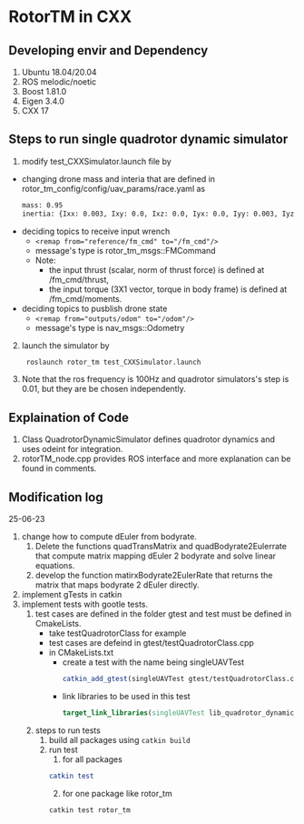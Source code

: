 # RotorTM in CXX

## Developing envir and Dependency
1. Ubuntu 18.04/20.04
2. ROS melodic/noetic
3. Boost 1.81.0
4. Eigen 3.4.0
5. CXX 17

## Steps to run single quadrotor dynamic simulator
1. modify test_CXXSimulator.launch file by
  - changing drone mass and interia that are defined in rotor_tm_config/config/uav_params/race.yaml as
      ```xml
      mass: 0.95
      inertia: {Ixx: 0.003, Ixy: 0.0, Ixz: 0.0, Iyx: 0.0, Iyy: 0.003, Iyz: 0.0, Izx: 0.0, Izy: 0.0, Izz: 0.004}
      ```
  - deciding topics to receive input wrench 
    - ```<remap from="reference/fm_cmd" to="/fm_cmd"/>```
    - message's type is rotor_tm_msgs::FMCommand
    - Note: 
      - the input thrust (scalar, norm of thrust force) is defined at /fm_cmd/thrust, 
      - the input torque (3X1 vector, torque in body frame) is defined at /fm_cmd/moments.
  - deciding topics to pusblish drone state
    - ```<remap from="outputs/odom" to="/odom"/>```
    - message's type is nav_msgs::Odometry
2. launch the simulator by
    ```bash
     roslaunch rotor_tm test_CXXSimulator.launch
    ```
3. Note that the ros frequency is 100Hz and quadrotor simulators's step is 0.01, but they are be chosen independently.

## Explaination of Code
1. Class QuadrotorDynamicSimulator defines quadrotor dynamics and uses odeint for integration.
2. rotorTM_node.cpp provides ROS interface and more explanation can be found in comments.


## Modification log
25-06-23
1. change how to compute dEuler from bodyrate.
   1. Delete the functions quadTransMatrix and quadBodyrate2Eulerrate that compute matrix mapping dEuler 2 bodyrate and solve linear equations.
   2. develop the function matirxBodyrate2EulerRate that returns the matrix that maps bodyrate 2 dEuler directly.
2. implement gTests in catkin
3. implement tests with gootle tests.
   1. test cases are defined in the folder gtest and test must be defined in CmakeLists.
      - take testQuadrotorClass for example
      - test cases are defeind in  gtest/testQuadrotorClass.cpp
      - in CMakeLists.txt
        - create a test with the name being singleUAVTest
            ```cmake
            catkin_add_gtest(singleUAVTest gtest/testQuadrotorClass.cpp)
            ```
        - link libraries to be used in this test
            ```cmake
            target_link_libraries(singleUAVTest lib_quadrotor_dynamic_simulator ${catkin_LIBRARIES} Eigen3::Eigen Boost::program_options)
            ```
    2. steps to run tests 
       1. build all packages using ```catkin build```
       2. run test
          1. for all packages
          ```cmake
          catkin test
          ```
          2. for one package like rotor_tm 
          ```
          catkin test rotor_tm
          ```
  

